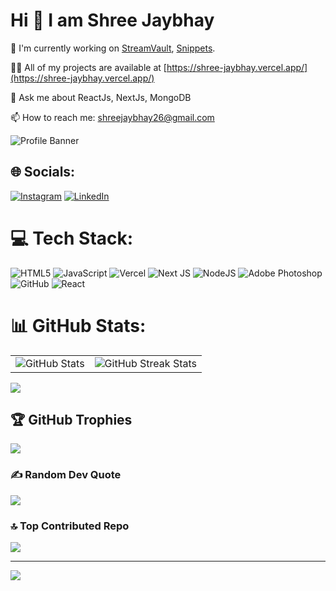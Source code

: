 # Hi 👋 I am Shree Jaybhay

🔭 I'm currently working on [StreamVault](https://streamvault-ten.vercel.app/), [Snippets](https://ez-snippets-shree.vercel.app/).

👨‍💻 All of my projects are available at [https://shree-jaybhay.vercel.app/](https://shree-jaybhay.vercel.app/)

💬 Ask me about ReactJs, NextJs, MongoDB

📫 How to reach me: shreejaybhay26@gmail.com

![Profile Banner](https://i.postimg.cc/rmgMC68N/1721838125823.jpg)

## 🌐 Socials:
[![Instagram](https://img.shields.io/badge/Instagram-%23E4405F.svg?logo=Instagram&logoColor=white)](https://instagram.com/___shree___26)
[![LinkedIn](https://img.shields.io/badge/LinkedIn-%230077B5.svg?logo=linkedin&logoColor=white)](https://linkedin.com/in/shree-jaybhay-084014316)

# 💻 Tech Stack:
![HTML5](https://img.shields.io/badge/html5-%23E34F26.svg?style=for-the-badge&logo=html5&logoColor=white)
![JavaScript](https://img.shields.io/badge/javascript-%23323330.svg?style=for-the-badge&logo=javascript&logoColor=%23F7DF1E)
![Vercel](https://img.shields.io/badge/vercel-%23000000.svg?style=for-the-badge&logo=vercel&logoColor=white)
![Next JS](https://img.shields.io/badge/Next-black?style=for-the-badge&logo=next.js&logoColor=white)
![NodeJS](https://img.shields.io/badge/node.js-6DA55F?style=for-the-badge&logo=node.js&logoColor=white)
![Adobe Photoshop](https://img.shields.io/badge/adobe%20photoshop-%2331A8FF.svg?style=for-the-badge&logo=adobe%20photoshop&logoColor=white)
![GitHub](https://img.shields.io/badge/github-%23121011.svg?style=for-the-badge&logo=github&logoColor=white)
![React](https://img.shields.io/badge/react-%2320232a.svg?style=for-the-badge&logo=react&logoColor=%2361DAFB)

# 📊 GitHub Stats:
<table>
  <tr>
    <td>
      <img src="https://github-readme-stats.vercel.app/api?username=shreejaybhay&theme=radical&hide_border=false&include_all_commits=false&count_private=false" alt="GitHub Stats" />
    </td>
    <td>
      <img src="https://github-readme-streak-stats.herokuapp.com/?user=shreejaybhay&theme=radical&hide_border=false" alt="GitHub Streak Stats" />
    </td>
  </tr>
</table>

![](https://github-readme-stats.vercel.app/api/top-langs/?username=shreejaybhay&theme=radical&hide_border=false&include_all_commits=false&count_private=false&layout=compact)

## 🏆 GitHub Trophies
![](https://github-profile-trophy.vercel.app/?username=shreejaybhay&theme=radical&no-frame=false&no-bg=true&margin-w=4)

### ✍️ Random Dev Quote
![](https://quotes-github-readme.vercel.app/api?type=horizontal&theme=radical)

### 🔝 Top Contributed Repo
![](https://github-contributor-stats.vercel.app/api?username=shreejaybhay&limit=5&theme=radical&combine_all_yearly_contributions=true)

---
[![](https://visitcount.itsvg.in/api?id=shreejaybhay&icon=0&color=0)](https://visitcount.itsvg.in)

